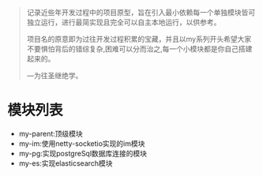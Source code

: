 > 记录近些年开发过程中的项目原型，旨在引入最小依赖每一个单独模块皆可独立运行，进行最简实现且完全可以自主本地运行，以供参考。
> 
> 项目名的原意即为过往开发过程积累的宝藏，并且以my系列开头希望大家不要惧怕背后的错综复杂,困难可以分而治之,每一个小模块都是你自己搭建起来的。
> 
> —为往圣继绝学。

# 模块列表
- my-parent:顶级模块
- my-im:使用netty-socketio实现的im模块
- my-pg:实现postgreSql数据库连接的模块
- my-es:实现elasticsearch模块